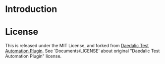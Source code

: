 # Introduction

# License
This is released under the MIT License, and forked from [Daedalic Test Automation Plugin](https://github.com/DaedalicEntertainment/ue4-test-automation?tab=readme-ov-file#custom-test-reports).
See `Documents/LICENSE' about original "Daedalic Test Automation Plugin" license.

